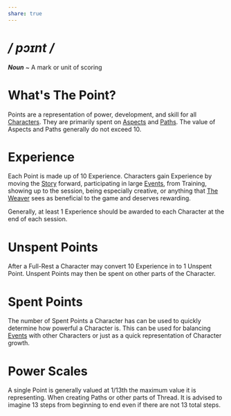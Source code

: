```yaml
---
share: true
---
```

# */ pɔɪnt /*
***Noun*** ~ A mark or unit of scoring
# What's The Point?
Points are a representation of power, development, and skill for all [Characters](../Introduction/TTRPG.md#Characters). They are primarily spent on [Aspects](./Aspect.md) and [Paths](./Path.md). The value of Aspects and Paths generally do not exceed 10.
# Experience
Each Point is made up of 10 Experience. Characters gain Experience by moving the [Story](../Introduction/TTRPG.md#Story) forward, participating in large [Events](./Event.md), from Training, showing up to the session, being especially creative, or anything that [The Weaver](../Introduction/TTRPG.md#The%20Weaver) sees as beneficial to the game and deserves rewarding.

Generally, at least 1 Experience should be awarded to each Character at the end of each session.
# Unspent Points
After a Full-Rest a Character may convert 10 Experience in to 1 Unspent Point. Unspent Points may then be spent on other parts of the Character.
# Spent Points
The number of Spent Points a Character has can be used to quickly determine how powerful a Character is. This can be used for balancing [Events](./Event.md) with other Characters or just as a quick representation of Character growth.
# Power Scales
A single Point is generally valued at 1/13th the maximum value it is representing. When creating Paths or other parts of Thread. It is advised to imagine 13 steps from beginning to end even if there are not 13 total steps.